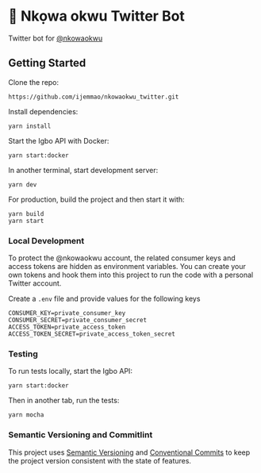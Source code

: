 # 🤖 Nkọwa okwu Twitter Bot

Twitter bot for [@nkowaokwu](https://twitter/nkowaokwu)

## Getting Started

Clone the repo:

```
https://github.com/ijemmao/nkowaokwu_twitter.git
```

Install dependencies:

```
yarn install
```

Start the Igbo API with Docker:

```
yarn start:docker
```

In another terminal, start development server:

```
yarn dev
```

For production, build the project and then start it with:

```
yarn build
yarn start
```

### Local Development

To protect the @nkowaokwu account, the related consumer keys and access tokens are
hidden as environment variables. You can create your own tokens and hook them 
into this project to run the code with a personal Twitter account.

Create a `.env` file and provide values for the following keys

```
CONSUMER_KEY=private_consumer_key
CONSUMER_SECRET=private_consumer_secret
ACCESS_TOKEN=private_access_token
ACCESS_TOKEN_SECRET=private_access_token_secret
```

### Testing

To run tests locally, start the Igbo API:

```
yarn start:docker
```

Then in another tab, run the tests:

```
yarn mocha
```

### Semantic Versioning and Commitlint

This project uses [Semantic Versioning](https://semver.org/) and 
[Conventional Commits](https://www.conventionalcommits.org/en/v1.0.0/) 
to keep the project version consistent with the state of features.